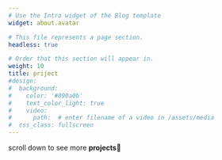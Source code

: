 ```yaml
---
# Use the Intro widget of the Blog template
widget: about.avatar

# This file represents a page section.
headless: true

# Order that this section will appear in.
weight: 10
title: priject
#design:
#  background:
#    color: '#090a0b'
#    text_color_light: true
#    video:
#      path:  # enter filename of a video in /assets/media
#  css_class: fullscreen
---
```

scroll down to see more **projects**🌈
